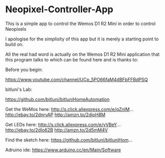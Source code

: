 # Neopixel-Controller-App
This is a simple app to control the Wemos D1 R2 Mini in order to control Neopixels

I apologise for the simplisity of this app but it is merely a starting point to build on.

All the real had word is actually on the Wemos D1 R2 Mini application that this program talks to which can be found here and is thanks to:

Before you begin:

https://www.youtube.com/channel/UCp_5PO66faM4dBFbFFBdPSQ

bitluni's Lab: 

https://github.com/bitluni/bitluniHomeAutomation


Get the WeMos here:
http://s.click.aliexpress.com/e/qZnIM...
http://ebay.to/2dnrvAP
http://amzn.to/2djoH8M

Get LEDs here:
http://s.click.aliexpress.com/e/yVBeY...
http://ebay.to/2dIo62B
http://amzn.to/2d5mM4V

Find the sketch here: 
https://github.com/bitluni/bitluniHom...

Adruino ide:
https://www.arduino.cc/en/Main/Software
